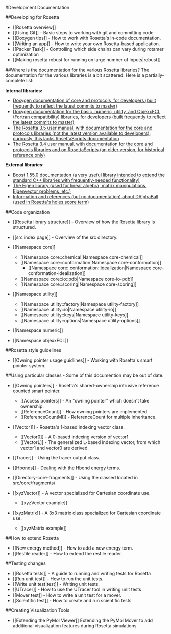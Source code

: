 #Development Documentation

##Developing for Rosetta

- [[Rosetta overview]]
- [[Using Git]] - Basic steps to working with git and committing code 
- [[Doxygen tips]] - How to work with Rosetta's in-code documentation.
- [[Writing an app]] - How to write your own Rosetta-based application.
- [[Packer Task]] - Controlling which side chains can vary during rotamer optimization 
- [[Making rosetta robust for running on large number of inputs|robust]]

##Where is the documentation for the various Rosetta libraries?
The documentation for the various libraries is a bit scattered.  Here is a partially-complete list:

**Internal libraries:**
- [Doxygen documentation of core and protocols, for developers (built frequently to reflect the latest commits to master)](http://graylab.jhu.edu/Rosetta.Developer.Documentation/core+protocols/)
- [Doxygen documentation for the basic, numeric, utility, and ObjexxFCL (Fortran compatibility) libraries, for developers (built frequently to reflect the latest commits to master)](http://graylab.jhu.edu/Rosetta.Developer.Documentation/all_else/)
- [The Rosetta 3.5 user manual, with documentation for the core and protocols libraries (not the latest version available to developers); curiously, this lacks RosettaScripts documentation](https://www.rosettacommons.org/manuals/archive/rosetta3.5_user_guide/)
- [The Rosetta 3.4 user manual, with documentation for the core and protocols libraries and on RosettaScripts (an older version, for historical reference only)](https://www.rosettacommons.org/manuals/archive/rosetta3.4_user_guide/)

**External libraries:**

- [Boost 1.55.0 documentation (a very useful library intended to extend the standard C++ libraries with frequently-needed functionality)](http://www.boost.org/doc/libs/1_55_0/)
- [The Eigen library (used for linear algebra, matrix manipulations, Eigenvector problems, etc.)](http://eigen.tuxfamily.org/dox/)
- [Information and references (but no documentation) about DAlphaBall (used in Rosetta's holes score term)](https://simtk.org/project/xml/downloads.xml?group_id=212)


##Code organization
- [[Rosetta library structure]] - Overview of how the Rosetta library is structured.
- [[src index page]] - Overview of the src directory.

- [[Namespace core]]
    * [[Namespace core::chemical|Namespace core-chemical]]
    * [[Namespace core::conformation|Namespace core-conformation]]
        * [[Namespace core::conformation::idealization|Namespace core-conformation-idealization]]
    * [[Namespace core::io::pdb|Namespace core-io-pdb]]
    * [[Namespace core::scoring|Namespace core-scoring]]
- [[Namespace utility]]
    * [[Namespace utility::factory|Namespace utility-factory]]
    * [[Namespace utility::io|Namespace utility-io]]
    * [[Namespace utility::keys|Namespace utility-keys]]
    * [[Namespace utility::options|Namespace utility-options]]
- [[Namespace numeric]]
- [[Namespace objexxFCL]]

##Rosetta style guidelines

- [[Owning pointer usage guidlines]] - Working with Rosetta's smart pointer system.

##Using particular classes - Some of this documention may be out of date.

- [[Owning pointers]] - Rosetta's shared-ownership intrusive reference counted smart pointer.
    * [[Access pointers]] - An "owning pointer" which doesn't take ownership.
    * [[ReferenceCount]] - How owning pointers are implemented.
    * [[ReferenceCountMI]] - ReferenceCount for multiple inheritance.
- [[Vector1]] - Rosetta's 1-based indexing vector class.
    * [[Vector0]] - A 0-based indexing version of vector1.
    * [[VectorL]] - The generalized L-based indexing vector, from which vector1 and vector0 are derived.
- [[Tracer]] - Using the tracer output class.

- [[Hbonds]] - Dealing with the Hbond energy terms.
- [[Directory-core-fragments]] - Using the classed located in src/core/fragments/

- [[xyzVector]] - A vector specialized for Cartesian coordinate use.
    * [[xyzVector example]]
- [[xyzMatrix]] - A 3x3 matrix class specialized for Cartesian coordinate use.
    * [[xyzMatrix example]]

##How to extend Rosetta

- [[New energy method]] - How to add a new energy term.
- [[Resfile reader]] - How to extend the resfile reader.

##Testing changes

- [[Rosetta tests]] - A guide to running and writing tests for Rosetta
- [[Run unit test]] - How to run the unit tests.
- [[Write unit test|test]] - Writing unit tests.
- [[UTracer]] - How to use the UTracer tool in writing unit tests
- [[Mover test]] - How to write a unit test for a mover.  
- [[Scientific test]] - How to create and run scientific tests

##Creating Visualization Tools
- [[Extending the PyMol Viewer]] Extending the PyMol Mover to add additional visualization features during Rosetta simulations